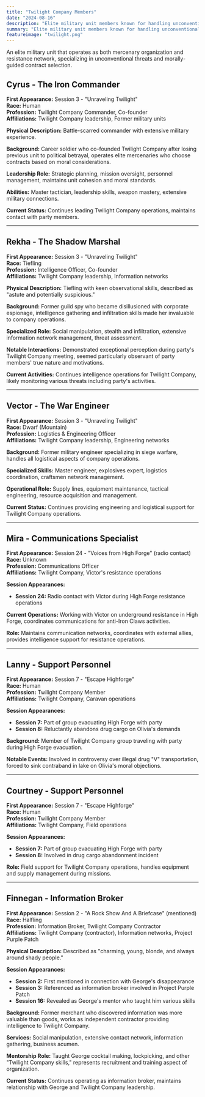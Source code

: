 ```yaml
---
title: "Twilight Company Members"
date: "2024-08-16"
description: "Elite military unit members known for handling unconventional threats and resistance operations"
summary: "Elite military unit members known for handling unconventional threats and resistance operations"
featureimage: "twilight.png"
---
```


An elite military unit that operates as both mercenary organization and resistance network, specializing in unconventional threats and morally-guided contract selection.

## Cyrus - The Iron Commander

**First Appearance:** Session 3 - "Unraveling Twilight"  
**Race:** Human  
**Profession:** Twilight Company Commander, Co-founder  
**Affiliations:** Twilight Company leadership, Former military units

**Physical Description:** Battle-scarred commander with extensive military experience.

**Background:** Career soldier who co-founded Twilight Company after losing previous unit to political betrayal, operates elite mercenaries who choose contracts based on moral considerations.

**Leadership Role:** Strategic planning, mission oversight, personnel management, maintains unit cohesion and moral standards.

**Abilities:** Master tactician, leadership skills, weapon mastery, extensive military connections.

**Current Status:** Continues leading Twilight Company operations, maintains contact with party members.

---

## Rekha - The Shadow Marshal

**First Appearance:** Session 3 - "Unraveling Twilight"  
**Race:** Tiefling  
**Profession:** Intelligence Officer, Co-founder  
**Affiliations:** Twilight Company leadership, Information networks

**Physical Description:** Tiefling with keen observational skills, described as "astute and potentially suspicious."

**Background:** Former guild spy who became disillusioned with corporate espionage, intelligence gathering and infiltration skills made her invaluable to company operations.

**Specialized Role:** Social manipulation, stealth and infiltration, extensive information network management, threat assessment.

**Notable Interactions:** Demonstrated exceptional perception during party's Twilight Company meeting, seemed particularly observant of party members' true nature and motivations.

**Current Activities:** Continues intelligence operations for Twilight Company, likely monitoring various threats including party's activities.

---

## Vector - The War Engineer

**First Appearance:** Session 3 - "Unraveling Twilight"  
**Race:** Dwarf (Mountain)  
**Profession:** Logistics & Engineering Officer  
**Affiliations:** Twilight Company leadership, Engineering networks

**Background:** Former military engineer specializing in siege warfare, handles all logistical aspects of company operations.

**Specialized Skills:** Master engineer, explosives expert, logistics coordination, craftsmen network management.

**Operational Role:** Supply lines, equipment maintenance, tactical engineering, resource acquisition and management.

**Current Status:** Continues providing engineering and logistical support for Twilight Company operations.

---

## Mira - Communications Specialist

**First Appearance:** Session 24 - "Voices from High Forge" (radio contact)  
**Race:** Unknown  
**Profession:** Communications Officer  
**Affiliations:** Twilight Company, Victor's resistance operations

**Session Appearances:**
- **Session 24:** Radio contact with Victor during High Forge resistance operations

**Current Operations:** Working with Victor on underground resistance in High Forge, coordinates communications for anti-Iron Claws activities.

**Role:** Maintains communication networks, coordinates with external allies, provides intelligence support for resistance operations.

---

## Lanny - Support Personnel

**First Appearance:** Session 7 - "Escape Highforge"  
**Race:** Human  
**Profession:** Twilight Company Member  
**Affiliations:** Twilight Company, Caravan operations

**Session Appearances:**
- **Session 7:** Part of group evacuating High Forge with party
- **Session 8:** Reluctantly abandons drug cargo on Olivia's demands

**Background:** Member of Twilight Company group traveling with party during High Forge evacuation.

**Notable Events:** Involved in controversy over illegal drug "V" transportation, forced to sink contraband in lake on Olivia's moral objections.

---

## Courtney - Support Personnel

**First Appearance:** Session 7 - "Escape Highforge"  
**Race:** Human  
**Profession:** Twilight Company Member  
**Affiliations:** Twilight Company, Field operations

**Session Appearances:**
- **Session 7:** Part of group evacuating High Forge with party
- **Session 8:** Involved in drug cargo abandonment incident

**Role:** Field support for Twilight Company operations, handles equipment and supply management during missions.

---

## Finnegan - Information Broker

**First Appearance:** Session 2 - "A Rock Show And A Briefcase" (mentioned)  
**Race:** Halfling  
**Profession:** Information Broker, Twilight Company Contractor  
**Affiliations:** Twilight Company (contractor), Information networks, Project Purple Patch

**Physical Description:** Described as "charming, young, blonde, and always around shady people."

**Session Appearances:**
- **Session 2:** First mentioned in connection with George's disappearance
- **Session 3:** Referenced as information broker involved in Project Purple Patch
- **Session 16:** Revealed as George's mentor who taught him various skills

**Background:** Former merchant who discovered information was more valuable than goods, works as independent contractor providing intelligence to Twilight Company.

**Services:** Social manipulation, extensive contact network, information gathering, business acumen.

**Mentorship Role:** Taught George cocktail making, lockpicking, and other "Twilight Company skills," represents recruitment and training aspect of organization.

**Current Status:** Continues operating as information broker, maintains relationship with George and Twilight Company leadership.